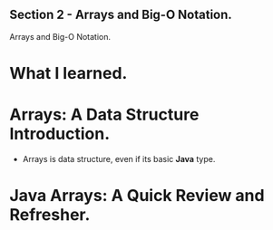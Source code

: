 
## Section 2 - Arrays and Big-O Notation.

Arrays and Big-O Notation.

# What I learned.

# Arrays: A Data Structure Introduction.

- Arrays is data structure, even if its basic **Java** type.

# Java Arrays: A Quick Review and Refresher.